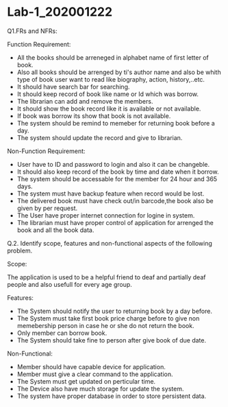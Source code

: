 # Lab-1_202001222

Q1.FRs and NFRs:

Function Requirement:

*  All the books should be arreneged in alphabet name of first letter of book.
* Also all books should be arrenged by ti's author name and also be whith type of book user want to read like biography, action, history,..etc.
* It should have search bar for searching.
* It should keep record of book like name or Id which was borrow.
* The librarian can add and remove the members.
* It should show the book record like it is available or not available. 
* If book was borrow its show that book is not available.
* The system should be remind to memeber for returning book before a day.
* The system should update the record and give to librarian.


Non-Function Requirement:

* User have to ID and password to login and also it can be changeble.
* It should also keep record of the book by time and date when it borrow.
* The system should be accessable for the member for 24 hour and 365 days.
* The system must have backup feature when record would be lost.
* The delivered book must have check out/in barcode,the book also be given by per request.
* The User have proper internet connection for logine in system.
* The librarian must have proper control of application for arrenged the book and all the book data.

Q.2. Identify scope, features and non-functional aspects of the following problem.

Scope:

The application is used to be a helpful friend to deaf and partially deaf people and also usefull for every age group.

Features:

* The System should notify the user to returning book by a day before.
* The System must take first book price charge before to give non memebership person in case he or she do not return the book.
* Only member can borrow book.
* The System should take fine to person after give book of due date.

Non-Functional: 

* Member should have capable device for application.
* Member must give a clear command to the application.
* The System must get updated on perticular time.
* The Device also have much storage for update the system.
* The system have proper database in order to store persistent data.

